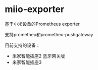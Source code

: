 # miio-exporter
基于小米设备的Prometheus exporter

支持prometheu和prometheu-pushgateway

目前支持的设备：

* 米家智能插座2 蓝牙网关版
* 米家智能插座3